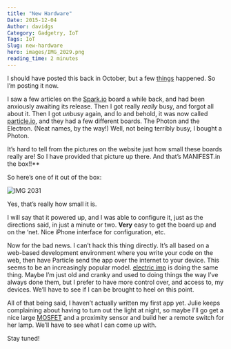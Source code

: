 ```yaml
---
title: "New Hardware"
Date: 2015-12-04
Author: davidgs
Category: Gadgetry, IoT
Tags: IoT
Slug: new-hardware
hero: images/IMG_2029.png
reading_time: 2 minutes
---
```


I should have posted this back in October, but a few [things](/posts/category/work/2015/a-shock-to-the-system/) happened. So I’m posting it now. 

I saw a few articles on the [Spark.io](http://particle.io/) board a while back, and had been anxiously awaiting its release. Then I got really *really* busy, and forgot all about it. Then I got *un*busy again, and lo and behold, it was now called [particle.io](http://particle.io/), and they had a few different boards. The Photon and the Electron. (Neat names, by the way!) Well, not being terribly busy, I bought a Photon. 

It’s hard to tell from the pictures on the website just how small these boards really are! So I have provided that picture up there. And that’s MANIFEST.in the box!!** 

So here’s one of it out of the box:

![IMG 2031](/posts/category/iot/iot-hardware/images/IMG_2031.png)

Yes, that’s really how small it is. 

I will say that it powered up, and I was able to configure it, just as the directions said, in just a minute or two. **Very** easy to get the board up and on the ‘net. Nice iPhone interface for configuration, etc. 

Now for the bad news. I can’t hack this thing directly. It’s all based on a web-based development environment where you write your code on the web, then have Particle send the app over the internet to your device. This seems to be an increasingly popular model. [electric imp](http://electricimp.com/) is doing the same thing. Maybe I’m just old and cranky and used to doing things the way I’ve always done them, but I prefer to have more control over, and access to, my devices. We’ll have to see if I can be brought to heel on this point. 

All of that being said, I haven’t actually written my first app yet. Julie keeps complaining about having to turn out the light at night, so maybe I’ll go get a nice large [MOSFET](https://en.wikipedia.org/wiki/MOSFET) and a proximity sensor and build her a remote switch for her lamp. We’ll have to see what I can come up with. 

Stay tuned!

